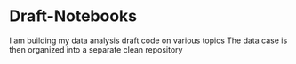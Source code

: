 # Draft-Notebooks
I am building my data analysis draft code on various topics 
The data case is then organized into a separate clean repository 
